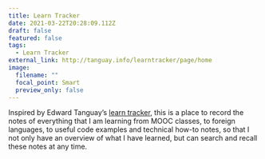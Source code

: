 ```yaml
---
title: Learn Tracker
date: 2021-03-22T20:28:09.112Z
draft: false
featured: false
tags:
  - Learn Tracker
external_link: http://tanguay.info/learntracker/page/home
image:
  filename: ""
  focal_point: Smart
  preview_only: false
---
```

Inspired by Edward Tanguay’s [learn tracker](http://tanguay.info/learntracker/page/home), this is a place to record the notes of everything that I am learning from MOOC classes, to foreign languages, to useful code examples and technical how-to notes, so that I not only have an overview of what I have learned, but can search and recall these notes at any time.